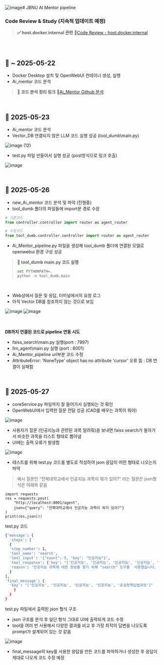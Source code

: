 ![image](https://github.com/user-attachments/assets/22e52cdc-d7fd-48d4-9bbe-95cc4d7100e3)# JBNU AI Mentor pipeline
### Code Review & Study (지속적 업데이트 예정)
> **✅ host.docker.internal 관련** 🔗[Code Review - host.docker.internal](https://sneaky-viscose-116.notion.site/Code-Review-host-docker-internal-1ff84dccb378801ebf23c039b1d15c22?pvs=4)

<br><br>

## 📅 ~ 2025-05-22
- Docker Desktop 설치 및 OpenWebUI 컨테이너 생성, 실행
- Ai_mentor 코드 분석
> **📌 코드 분석 정리 링크** 🔗[Ai_Mentor Github 분석](https://sneaky-viscose-116.notion.site/Ai_Mentor-Github-1e384dccb37880348f53df1e2ec0c95e?pvs=4)
<br>

## 📅 2025-05-23
- Ai_mentor 코드 분석
- Vector_DB 연결되지 않은 LLM 코드 실행 성공 (tool_dumb\main.py)

![image (12)](https://github.com/user-attachments/assets/d12528e1-02b4-4b97-98fd-7444e45b6d27)
- test.py 파일 만들어서 실행 성공 (post방식으로 링크 호출)

![image](https://github.com/user-attachments/assets/c5b2ec70-563f-424d-9f13-1174b0d16dd8)

<br>

## 📅 2025-05-26
- new_Ai_mentor 코드 분석 및 파악 (진행중)
- tool_dumb 폴더의 파일들에 import문 경로 수정
```python
# 기존코드
from controller.controller import router as agent_router

# 수정코드
from tool_dumb.controller.controller import router as agent_router
```
- Ai_Mentor_pipeline.py 파일을 생성해 tool_dumb 폴더에 연결된 모델로 openwebui 환경 구성 성공



> **📌 tool_dumb main.py 코드 실행**
> ```bash
> set PYTHONPATH=.
> python -m tool_dumb.main
> ```
<br>

- Web상에서 질문 및 응답, 터미널에서의 요청 로그
- 아직 Vector DB를 참조하지 않는 것으로 보임 <br>

![image](https://github.com/user-attachments/assets/26d7380f-22e6-4995-97c9-d707dc666dee)
![image](https://github.com/user-attachments/assets/a4ac129d-649c-472c-ace5-595294534ac6)

<br><br>
**DB까지 연결된 코드로 pipeline 연동 시도**
- faiss_search\main.py 실행(port : 7997) 
- llm_agent\main.py 실행 (port : 8001)
- Ai_Mentor_pipeline url부분 코드 수정
- AttributeError: 'NoneType' object has no attribute 'cursor' 오류 뜸 : DB 연결이 실패함

<br>

## 📅 2025-05-27
- coreService.py 파일까지 잘 들어가서 실행되는 것 확인
- OpenWebUI에서 입력한 질문 전달 성공 (CAD를 배우는 과목이 뭐야)

![image](https://github.com/user-attachments/assets/255d3dc9-73d1-4e35-82e2-acade737db99)

- 사용자가 질문 (인공지능과 관련된 과목 알려줘)을 보내면 faiss search가 돌아가서 비슷한 과목을 리스트 형태로 뽑아냄
- UI에는 출력 오류가 발생함

![image](https://github.com/user-attachments/assets/1d58391f-2d41-43dd-9381-94f0c9bc1fdd)

- 테스트를 위해 test.py 코드를 별도로 작성하여 json 응답이 어떤 형태로 나오는지 파악
> 예시 질문인 "전북대학교에서 인공지능 과목이 뭐가 있어?" 라는 질문은 json형식은 아래와 같음

```python3
import requests
res = requests.post(
    "http://localhost:8001/agent",
    json={"query": "전북대학교에서 인공지능 과목이 뭐가 있어?"}
)
print(res.json())
```
test.py 코드 <br>
```bash
{'message': {
  'steps': [
  {
  'step_number': 1,
  'tool_name': 'search',
  'tool_input': '{"count": 5, "key": "인공지능"}',
  'tool_response': {'key': "['인공지능', '인공지능', '인공지능', '인공지능', '공공정책입법과정']"},
  'reason': '인공지능 과목에 대한 정보를 찾기 위해 "search" 도구를  사용했습니다. 이 도구는 입력된 과목명과 유사한 수업을 추천하는 기능을 가지고 있습니다. "인공지능"에 대해 검색을 진행하였습니다.'
  }
],
'final_message': {
  'key': "['인공지능', '인공지능', '인공지능', '인공지능', '공공정책입법과정']"
    }
  }
}
```
test.py 파일에서 출력된 json 형식 구조 <br>

- json 구조를 분석 후 일단 형식 그대로 UI에 출력되게 코드 수정
- tool을 여러 번 사용해서 다양한 결과를 비교 후 가장 최적의 답변을 나오도록 prompt가 설계되어 있는 것 같음

![image](https://github.com/user-attachments/assets/37bbfbaf-072c-4298-8625-cf8dcfacad8f)

- final_message의 key를 사용한 응답을 만든 코드를 파악하거나 생성한 후 응답이 제대로 나오게 코드 수정 예정
